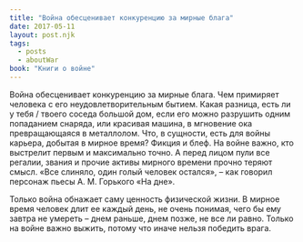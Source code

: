 ```yaml
---
title: "Война обесценивает конкуренцию за мирные блага"
date: 2017-05-11
layout: post.njk
tags:
  - posts
  - aboutWar
book: "Книги о войне"
---
```


Война обесценивает конкуренцию за мирные блага. Чем примиряет человека с его неудовлетворительным бытием. Какая разница, есть ли у тебя / твоего соседа большой дом, если его можно разрушить одним попаданием снаряда, или красивая машина, в мгновение ока превращающаяся в металлолом. Что, в сущности, есть для войны карьера, добытая в мирное время? Фикция и блеф. На войне важно, кто выстрелит первым и максимально точно. А перед лицом пули все регалии, звания и прочие активы мирного времени прочно теряют смысл. «Все слиняло, один голый человек остался», – как говорил персонаж пьесы А. М. Горького «На дне».

Только война обнажает саму ценность физической жизни. В мирное время человек длит ее каждый день, не очень понимая, чего бы ему завтра не умереть – днем раньше, днем позже, не все ли равно. Только на войне важно выжить, потому что иначе нельзя победить врага.
